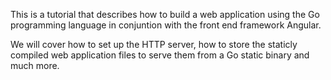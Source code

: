 This is a tutorial that describes how to build a web application using the Go programming language in conjuntion with the front end framework Angular.

We will cover how to set up the HTTP server, how to store the staticly compiled web application files to serve them from a Go static binary and much more.
